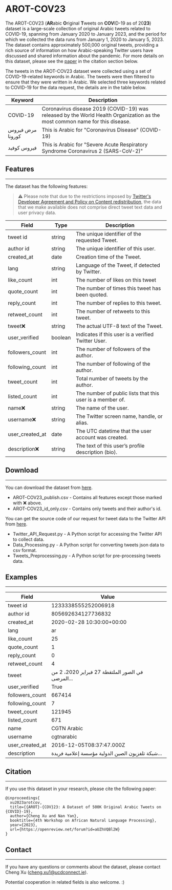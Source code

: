 # AROT-COV23

The AROT-COV23 (**AR**abic **O**riginal **T**weets on **COV**ID-19 as of 20**23**) dataset is a large-scale collection of original Arabic tweets related to COVID-19, spanning from January 2020 to January 2023, and the period for which we collected the data runs from January 1, 2020 to January 5, 2023. The dataset contains approximately 500,000 original tweets, providing a rich source of information on how Arabic-speaking Twitter users have discussed and shared information about the pandemic. For more details on this dataset, please see the [paper](https://openreview.net/forum?id=aUZhVQBl2W) in the citation section below.

The tweets in the AROT-COV23 dataset were collected using a set of COVID-19-related keywords in Arabic. The tweets were then filtered to ensure that they were written in Arabic. We selected three keywords related to COVID-19 for the data request, the details are in the table below.

| Keyword | Description |
| --- | --- |
| COVID-19 | Coronavirus disease 2019 (COVID-19) was released by the World Health Organization as the most common name for this disease. |
| مرض فيروس كورونا | This is Arabic for "Coronavirus Disease" (COVID-19) |
| فيروس كوفيد | This is Arabic for "Severe Acute Respiratory Syndrome Coronavirus 2 (SARS-CoV-2)" |


## Features
------------------
The dataset has the following features:

> ⚠️ Please note that due to the restrictions imposed by [Twitter's Developer Agreement and Policy on Content redistribution](https://developer.twitter.com/en/developer-terms/agreement-and-policy), the data that we make available does not comprise direct tweet text data and user privacy data.

| Field | Type | Description |
| --- | --- | --- |
| tweet id | string | The unique identifier of the requested Tweet. |
| author id | string | The unique identifier of this user. |
| created\_at | date | Creation time of the Tweet. |
| lang | string | Language of the Tweet, if detected by Twitter. |
| like\_count | int | The number of likes on this tweet |
| quote\_count | int | The number of times this tweet has been quoted. |
| reply\_count | int | The number of replies to this tweet. |
| retweet\_count| int | The number of retweets to this tweet. |
| tweet❌ | string | The actual UTF-8 text of the Tweet. |
| user\_verified | boolean | Indicates if this user is a verified Twitter User. |
| followers\_count | int | The number of followers of the author. |
| following\_count | int | The number of following of the author. |
| tweet\_count | int | Total number of tweets by the author. |
| listed\_count | int | The number of public lists that this user is a member of. |
| name❌ | string | The name of the user. |
| username❌ | string | The Twitter screen name, handle, or alias. |
| user\_created\_at | date | The UTC datetime that the user account was created. |
| description❌ | string | The text of this user’s profile description (bio). |

## Download
------------------
You can download the dataset from [here](https://github.com/chengxuphd/AROT-COV23/tree/main/data).

- AROT-COV23_publish.csv - Contains all features except those marked with ❌ above.
- AROT-COV23_id_only.csv - Contains only tweets and their author's id.

You can get the source code of our request for tweet data to the Twitter API from [here](https://github.com/chengxuphd/AROT-COV23/tree/main/data_collection).

- Twitter_API_Request.py - A Python script for accessing the Twitter API to collect data.
- Data_Processing.py - A Python script for converting tweets json data to csv format.
- Tweets_Preprocessing.py - A Python script for pre-processing tweets data.

## Examples
------------------

| Field            | Value                                          |
|-----------------|------------------------------------------------|
| tweet id         | 1233338555252006918                            |
| author id        | 805692634127736832                             |
| created_at       | 2020-02-28 10:30:00+00:00                      |
| lang             | ar                                             |
| like_count       | 25                                             |
| quote_count      | 1                                              |
| reply_count      | 0                                              |
| retweet_count    | 4                                              |
| tweet            | في الصور الملتقطة 27 فبراير 2020، 2 من المرضى... |
| user_verified   | True                                           |
| followers_count  | 667414                                         |
| following_count  | 7                                              |
| tweet_count      | 121945                                         |
| listed_count     | 671                                            |
| name             | CGTN Arabic                                    |
| username         | cgtnarabic                                     |
| user_created_at  | 2016-12-05T08:37:47.000Z                       |
| description      | شبكة تلفزيون الصين الدولية مؤسسة إعلامية فريدة... |



## Citation
------------------
If you use this dataset in your research, please cite the following paper:

    @inproceedings{
      xu2023arotcov,
      title={{AROT}-{COV}23: A Dataset of 500K Original Arabic Tweets on {COVID}-19},
      author={Cheng Xu and Nan Yan},
      booktitle={4th Workshop on African Natural Language Processing},
      year={2023},
      url={https://openreview.net/forum?id=aUZhVQBl2W}
    }

## Contact
------------------
If you have any questions or comments about the dataset, please contact Cheng Xu (<cheng.xu1@ucdconnect.ie>). 

Potential cooperation in related fields is also welcome. :)
